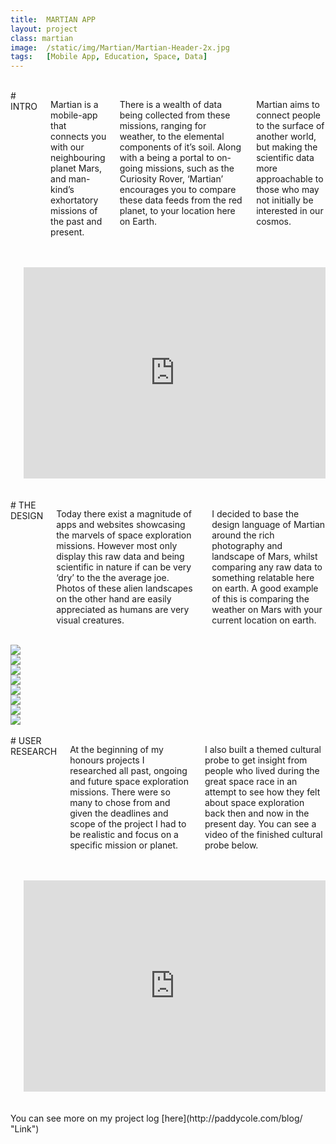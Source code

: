 ```yaml
---
title:  MARTIAN APP
layout: project
class: martian
image:  /static/img/Martian/Martian-Header-2x.jpg
tags:   [Mobile App, Education, Space, Data]
---
```


<div class="row">
  <div class="two columns">&nbsp;</div>
  <div class="eight columns" markdown="1">
# INTRO

Martian is a mobile-app that connects you with our neighbouring planet Mars, and man-kind’s exhortatory missions of the past and present.

There is a wealth of data being collected from these missions, ranging for weather, to the elemental components of it’s soil. Along with a being a portal to on-going missions, such as the Curiosity Rover, ‘Martian’ encourages you to compare these data feeds from the red planet, to your location here on Earth.

Martian aims to connect people to the surface of another world, but making the scientific data more approachable to those who may not initially be interested in our cosmos.
  </div>
  <div class="two columns">&nbsp;</div>
</div>


<div class="row">
  <div class="two columns">&nbsp;</div>
  <div class="eight columns">
    <div style="margin-bottom:2.5rem"></div>
    <iframe src="https://player.vimeo.com/video/126954206?color=ff9933" width="600" height="338" frameborder="0" webkitallowfullscreen mozallowfullscreen allowfullscreen></iframe>
    </div>
  <div class="two columns">&nbsp;</div>
</div>


<div class="row">
  <div class="two columns">&nbsp;</div>
  <div class="eight columns" markdown="1">
# THE DESIGN

Today there exist a magnitude of apps and websites showcasing the marvels of space exploration missions. However most only display this raw data and being scientific in nature if can be very ‘dry’ to the the average joe. Photos of these alien landscapes on the other hand are easily appreciated as humans are very visual creatures. 

I decided to base the design language of Martian around the rich photography and landscape of Mars, whilst comparing any raw data to something relatable here on earth. A good example of this is comparing the weather on Mars with your current location on earth. 
  </div>
  <div class="two columns">&nbsp;</div>
</div>

<div class="row">
  <div class="six columns">
    <img src="/static/img/Martian/1.SplashScreen.jpg">
  </div>
  <div class="six columns">
    <img src="/static/img/Martian/2.Menu.jpg">
  </div>
</div>

<div class="row">
  <div class="six columns">
    <img src="/static/img/Martian/3.Mars.jpg">
  </div>
  <div class="six columns">
    <img src="/static/img/Martian/8.Missions.jpg">
  </div>
</div>

<div class="row">
  <div class="six columns">
    <img src="/static/img/Martian/5.Weather.jpg">
  </div>
  <div class="six columns">
    <img src="/static/img/Martian/4.Journey.png">
  </div>
</div>

<div class="row">
  <div class="six columns">
    <img src="/static/img/Martian/7.Panorama.jpg">
  </div>
  <div class="six columns">
    <img src="/static/img/Martian/6.News.jpg">
  </div>
</div>

<div class="row">
  <div class="two columns">&nbsp;</div>
  <div class="eight columns" markdown="1">
# USER RESEARCH

At the beginning of my honours projects I researched all past, ongoing and future space exploration missions. There were so many to chose from and given the deadlines and scope of the project I had to be realistic and focus on a specific mission or planet.

I also built a themed cultural probe to get insight from people who lived during the great space race in an attempt to see how they felt about space exploration back then and now in the present day. You can see a video of the finished cultural probe below.
  </div>
  <div class="two columns">&nbsp;</div>
</div>


<div class="row">
  <div class="two columns">&nbsp;</div>
  <div class="eight columns">
    <div style="margin-bottom:2.5rem"></div>
    <iframe src="https://player.vimeo.com/video/64818855?color=ff9933" width="600" height="338" frameborder="0" webkitallowfullscreen mozallowfullscreen allowfullscreen></iframe>
    </div>
  <div class="two columns">&nbsp;</div>
</div>

<div class="row">
  <div class="three columns">&nbsp;</div>
  <div class="six columns" markdown="1">
You can see more on my project log [here](http://paddycole.com/blog/ "Link")
  </div>
  <div class="three column">&nbsp;</div>
</div>
